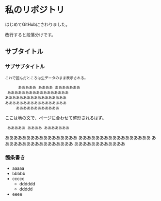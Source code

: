 # 私のリポジトリ

はじめてGitHubにさわりました。

改行すると段落分けです。

## サブタイトル

### サブサブタイトル

```
これで囲んだところは生データのまま表示される。

      あああああ ああああ あああああああ
 あああああああああああああああああ
あああああああああああああああああ
あああああああああああああああああ
     ああああああああああああ
```
ここは地の文で、ページに合わせて整形されるはず。

     あああああ ああああ あああああああ
 あああああああああああああああああ
あああああああああああああああああ
あああああああああああああああああ
     ああああああああああああ

### 箇条書き

- aaaaa
- bbbbb
- ccccc
   - dddddd
   - ddddd
- eeee
